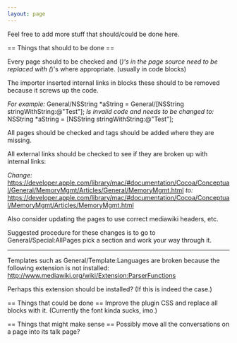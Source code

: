 ```yaml
---
layout: page
---
```


Feel free to add more stuff that should/could be done here.


== Things that should to be done ==

Every page should to be checked and (<nowiki>*</nowiki>)'s in the page source need to be replaced with (*)'s where appropriate. (usually in code blocks)

The importer inserted internal links in <nowiki>    </nowiki> blocks these should to be removed because it screws up the code.
    
 *For example:*
 General/NSString *aString = General/[NSString stringWithString:@"Test"];
 *Is invalid code and needs to be changed to:*
 NSString *aString = [NSString stringWithString:@"Test"];

 
All pages should be checked and <nowiki>    </nowiki> tags should be added where they are missing.

All external links should be checked to see if they are broken up with internal links:
    
 *Change:*
 https://developer.apple.com/library/mac/#documentation/Cocoa/Conceptual/General/MemoryMgmt/Articles/General/MemoryMgmt.html
 *to:*
 https://developer.apple.com/library/mac/#documentation/Cocoa/Conceptual/MemoryMgmt/Articles/MemoryMgmt.html


Also consider updating the pages to use correct mediawiki headers, etc.


Suggested procedure for these changes is to go to General/Special:AllPages pick a section and work your way through it.


----
Templates such as General/Template:Languages are broken because the following extension is not installed: http://www.mediawiki.org/wiki/Extension:ParserFunctions

Perhaps this extension should be installed? (If this is indeed the case.)


== Things that could be done ==
Improve the <nowiki><syntaxhighlight></nowiki> plugin CSS and replace all <nowiki>    </nowiki> blocks with it. (Currently the font kinda sucks, imo.)


== Things that might make sense ==
Possibly move all the conversations on a page into its talk page?